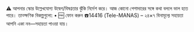 ⚠️ আপনার স্কোর উল্লেখযোগ্য উদ্বেগ/বিষণ্নতার ঝুঁকি নির্দেশ করে।
আজ কোনো পেশাদারের সঙ্গে কথা বললে ভাল হতে পারে।
তাত্ক্ষণিক বিকল্পগুলো:
• 🆓 ফোন করুন ☎️14416 (Tele-MANAS) – ২৪×৭ বিনামূল্যে সহায়তা
আপনি একা নন—সহায়তা পাওয়া যায়।
